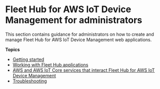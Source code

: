 # Fleet Hub for AWS IoT Device Management for administrators<a name="aws-iot-monitor-admin"></a>

This section contains guidance for administrators on how to create and manage Fleet Hub for AWS IoT Device Management web applications\.

**Topics**
+ [Getting started](aws-iot-monitor-admin-getting-started.md)
+ [Working with Fleet Hub applications](aws-iot-monitor-admin-work-with-apps.md)
+ [AWS and AWS IoT Core services that interact Fleet Hub for AWS IoT Device Management](aws-iot-monitor-admin-services-interact.md)
+ [Troubleshooting](aws-iot-monitor-admin-troubleshoot.md)